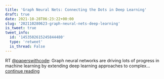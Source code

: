 ```yaml
---
title: 'Graph Neural Nets: Connecting the Dots in Deep Learning'
draft: true
date: 2021-10-28T06:23:22+00:00
slug: '202110280623-graph-neural-nets-deep-learning'
is_tweet: true
tweet_info:
  id: '1453502615245844480'
  type: 'retweet'
  is_thread: False
---
```




RT [@paperswithcode](https://x.com/paperswithcode): Graph neural networks are driving lots of progress in machine learning by extending deep learning approaches to complex… [continue reading](https://x.com/sytelus/status/1453502615245844480)
